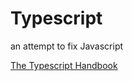 # Typescript

an attempt to fix Javascript

[The Typescript Handbook](https://www.typescriptlang.org/docs/handbook/intro.html)
